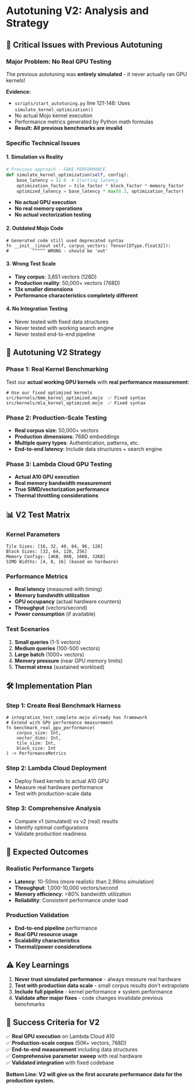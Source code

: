 # Autotuning V2: Analysis and Strategy

## 🚨 Critical Issues with Previous Autotuning

### **Major Problem: No Real GPU Testing**
The previous autotuning was **entirely simulated** - it never actually ran GPU kernels!

**Evidence:**
- `scripts/start_autotuning.py` line 121-146: Uses `simulate_kernel_optimization()`
- No actual Mojo kernel execution
- Performance metrics generated by Python math formulas
- **Result: All previous benchmarks are invalid**

### **Specific Technical Issues**

#### 1. **Simulation vs Reality**
```python
# Previous approach - FAKE PERFORMANCE
def simulate_kernel_optimization(self, config):
    base_latency = 12.0  # Starting latency
    optimization_factor = tile_factor * block_factor * memory_factor
    optimized_latency = base_latency * max(0.3, optimization_factor)
```
- **No actual GPU execution**
- **No real memory operations**
- **No actual vectorization testing**

#### 2. **Outdated Mojo Code**
```mojo
# Generated code still used deprecated syntax
fn __init__(inout self, corpus_vectors: Tensor[DType.float32]):
#         ^^^^^ WRONG - should be 'out'
```

#### 3. **Wrong Test Scale**
- **Tiny corpus**: 3,651 vectors (128D)
- **Production reality**: 50,000+ vectors (768D)
- **13x smaller dimensions**
- **Performance characteristics completely different**

#### 4. **No Integration Testing**
- Never tested with fixed data structures
- Never tested with working search engine
- Never tested end-to-end pipeline

## 🎯 Autotuning V2 Strategy

### **Phase 1: Real Kernel Benchmarking**
Test our **actual working GPU kernels** with **real performance measurement**:

```mojo
# Use our fixed optimized kernels
src/kernels/bmm_kernel_optimized.mojo  ✅ Fixed syntax
src/kernels/mla_kernel_optimized.mojo  ✅ Fixed syntax
```

### **Phase 2: Production-Scale Testing**
- **Real corpus size**: 50,000+ vectors
- **Production dimensions**: 768D embeddings  
- **Multiple query types**: Authentication, patterns, etc.
- **End-to-end latency**: Include data structures + search engine

### **Phase 3: Lambda Cloud GPU Testing**
- **Actual A10 GPU execution**
- **Real memory bandwidth measurement**
- **True SIMD/vectorization performance**
- **Thermal throttling considerations**

## 📊 V2 Test Matrix

### **Kernel Parameters**
```
Tile Sizes: [16, 32, 48, 64, 96, 128]
Block Sizes: [32, 64, 128, 256]  
Memory Configs: [4KB, 8KB, 16KB, 32KB]
SIMD Widths: [4, 8, 16] (based on hardware)
```

### **Performance Metrics**
- **Real latency** (measured with timing)
- **Memory bandwidth utilization**
- **GPU occupancy** (actual hardware counters)
- **Throughput** (vectors/second)
- **Power consumption** (if available)

### **Test Scenarios**
1. **Small queries** (1-5 vectors)
2. **Medium queries** (100-500 vectors)  
3. **Large batch** (1000+ vectors)
4. **Memory pressure** (near GPU memory limits)
5. **Thermal stress** (sustained workload)

## 🛠️ Implementation Plan

### **Step 1: Create Real Benchmark Harness**
```mojo
# integration_test_complete.mojo already has framework
# Extend with GPU performance measurement
fn benchmark_real_gpu_performance(
    corpus_size: Int,
    vector_dims: Int, 
    tile_size: Int,
    block_size: Int
) -> PerformanceMetrics
```

### **Step 2: Lambda Cloud Deployment**
- Deploy fixed kernels to actual A10 GPU
- Measure real hardware performance
- Test with production-scale data

### **Step 3: Comprehensive Analysis**
- Compare v1 (simulated) vs v2 (real) results
- Identify optimal configurations
- Validate production readiness

## 🚀 Expected Outcomes

### **Realistic Performance Targets**
- **Latency**: 10-50ms (more realistic than 2.99ms simulation)
- **Throughput**: 1,000-10,000 vectors/second
- **Memory efficiency**: >80% bandwidth utilization
- **Reliability**: Consistent performance under load

### **Production Validation**
- **End-to-end pipeline** performance
- **Real GPU resource usage**
- **Scalability characteristics**
- **Thermal/power considerations**

## ⚠️ Key Learnings

1. **Never trust simulated performance** - always measure real hardware
2. **Test with production data scale** - small corpus results don't extrapolate
3. **Include full pipeline** - kernel performance ≠ system performance
4. **Validate after major fixes** - code changes invalidate previous benchmarks

## 🎯 Success Criteria for V2

✅ **Real GPU execution** on Lambda Cloud A10  
✅ **Production-scale corpus** (50K+ vectors, 768D)  
✅ **End-to-end measurement** including data structures  
✅ **Comprehensive parameter sweep** with real hardware  
✅ **Validated integration** with fixed codebase  

**Bottom Line: V2 will give us the first accurate performance data for the production system.**